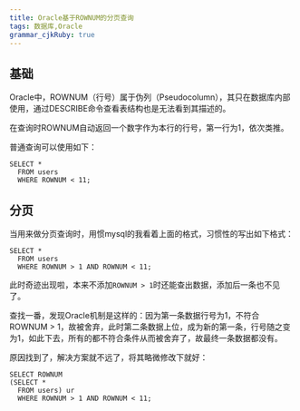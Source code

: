 ```yaml
---
title: Oracle基于ROWNUM的分页查询 
tags: 数据库,Oracle
grammar_cjkRuby: true
---
```


## 基础
Oracle中，ROWNUM（行号）属于伪列（Pseudocolumn），其只在数据库内部使用，通过DESCRIBE命令查看表结构也是无法看到其描述的。

在查询时ROWNUM自动返回一个数字作为本行的行号，第一行为1，依次类推。

普通查询可以使用如下：
```
SELECT *
  FROM users
  WHERE ROWNUM < 11;
```
## 分页
当用来做分页查询时，用惯mysql的我看着上面的格式，习惯性的写出如下格式：

```
SELECT *
  FROM users
  WHERE ROWNUM > 1 AND ROWNUM < 11;
```
此时奇迹出现啦，本来不添加```ROWNUM > 1```时还能查出数据，添加后一条也不见了。

查找一番，发现Oracle机制是这样的：因为第一条数据行号为1，不符合ROWNUM > 1，故被舍弃，此时第二条数据上位，成为新的第一条，行号随之变为1，如此下去，所有的都不符合条件从而被舍弃了，故最终一条数据都没有。

原因找到了，解决方案就不远了，将其略微修改下就好：

```
SELECT ROWNUM
(SELECT *
  FROM users) ur
  WHERE ROWNUM > 1 AND ROWNUM < 11;
```





